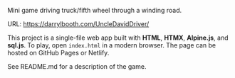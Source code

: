 
Mini game driving truck/fifth wheel through a winding road.

URL: https://darrylbooth.com/UncleDavidDriver/

This project is a single-file web app built with **HTML**, **HTMX**, **Alpine.js**, and **sql.js**.  To play, open `index.html` in a modern browser. The page can be hosted on GitHub Pages or Netlify.

See README.md for a description of the game.